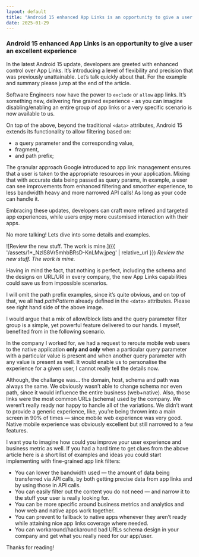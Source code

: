 ```yaml
---
layout: default
title: "Android 15 enhanced App Links is an opportunity to give a user an excellent experience"
date: 2025-01-29
---
```


### Android 15 enhanced App Links is an opportunity to give a user an excellent experience

In the latest Android 15 update, developers are greeted with enhanced control over App Links. It’s introducing a level of flexibility and precision that was previously unattainable. Let’s talk quickly about that.
For the example and summary please jump at the end of the article.

Software Engineers now have the power to `exclude` or `allow` app links.
It’s something new, delivering fine grained experience - as you can imagine disabling/enabling an entire group of app links or a very specific scenario is now available to us.

On top of the above, beyond the traditional `<data>` attributes,
Android 15 extends its functionality to allow filtering based on:

*   a query parameter and the corresponding value,
*   fragment,
*   and path prefix;

The granular approach Google introduced to app link management ensures that a user is taken to the appropriate resources in your application.
Mixing that with accurate data being passed as query params, in example,
a user can see improvements from enhanced filtering and smoother experience, to less bandwidth heavy and more narrowed
API calls! As long as your code can handle it.

Embracing these updates, developers can craft more refined and targeted app experiences, while users enjoy more customised interaction with their apps.

No more talking! Lets dive into some details and examples.

![Review the new stuff. The work is mine.]({{ '/assets/1*_NzlS8Vr5mhbBRsD-KnLMw.jpeg' | relative_url }})
*Review the new stuff. The work is mine.*

Having in mind the fact, that nothing is perfect, including the schema and the designs on URL/URI in every company, the new App Links capabilities could save us from impossible scenarios.

I will omit the path prefix examples, since it’s quite obvious, and on top of that, we all had *pathPattern* already defined in the `<data>` attributes.
Please see right hand side of the above image.

I would argue that a mix of allow/block lists and the query parameter filter group is a simple, yet powerful feature delivered to our hands. I myself, benefited from in the following scenario.

In the company I worked for, we had a request to reroute mobile web users to the native application **only and only** when a particular query parameter with a particular value is present and when another query parameter with any value is present as well. It would enable us to personalise the experience for a given user, I cannot really tell the details now.

Although, the challange was… the domain, host, schema and path was always the same. We obviously wasn’t able to change schema nor even path, since it would influence the entire business (web+native).
Also, those links were the most common URLs (schema) used by the company. We weren’t really ready nor happy to handle all of the variations. We didn’t want to provide a generic experience, like, you’re being thrown into a main screen in 90% of times — since mobile web experience was very good. Native mobile experience was obviously excellent but still narrowed to a few features.

I want you to imagine how could you improve your user experience and business metric as well. If you had a hard time to get clues from the above article here is a short list of examples and ideas you could start implementing with fine-grained app link filters:

*   You can lower the bandwidth used — the amount of data being transferred via API calls, by both getting precise data from app links and by using those in API calls.
*   You can easily filter out the content you do not need — and narrow it to the stuff your user is really looking for.
*   You can be more specific around business metrics and analytics and how web and native apps work together.
*   You can prevent to fallback to native apps whenever they aren’t ready while attaining nice app links coverage where needed.
*   You can workaround/hackaround bad URLs schema design in your company and get what you really need for our app/user.

Thanks for reading!
